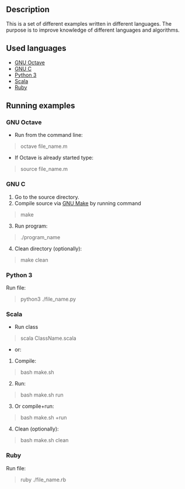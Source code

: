 ## Description

This is a set of different examples written in different languages. The purpose is to improve knowledge of different languages and algorithms.

## Used languages

 * [GNU Octave]
 * [GNU C]
 * [Python 3]
 * [Scala]
 * [Ruby]

## Running examples

### GNU Octave
* Run from the command line:
> octave file_name.m

* If Octave is already started type:
> source file_name.m

### GNU C
 1. Go to the source directory. 
 2. Compile source via [GNU Make] by running command
> make

 3. Run program:
>./program_name

 4. Clean directory (optionally):
>make clean

### Python 3
Run file:

>python3 ./file_name.py

### Scala
* Run class
>scala ClassName.scala

* or:

 1. Compile:
 > bash make.sh
 
 2. Run:
 > bash make.sh run

 3. Or compile+run:
 > bash make.sh +run

 4. Clean (optionally):
 > bash make.sh clean

### Ruby
Run file:

>ruby ./file_name.rb

[GNU Octave]:http://www.gnu.org/software/octave/doc/interpreter/index.html
[GNU C]:http://www.gnu.org/software/gnu-c-manual/gnu-c-manual.html
[GNU Make]:http://www.gnu.org/software/make/manual/make.html
[Python 3]:http://docs.python.org/py3k/
[Scala]:http://www.scala-lang.org/node/197
[Ruby]:http://www.ruby-lang.org/en/documentation/